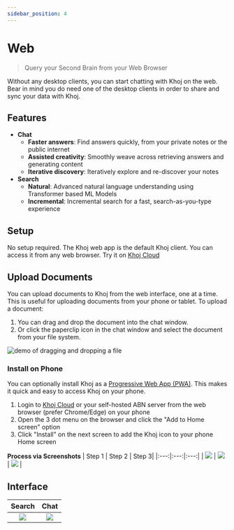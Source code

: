 ```yaml
---
sidebar_position: 4
---
```


# Web

> Query your Second Brain from your Web Browser

Without any desktop clients, you can start chatting with Khoj on the web. Bear in mind you do need one of the desktop clients in order to share and sync your data with Khoj.

## Features
- **Chat**
  - **Faster answers**: Find answers quickly, from your private notes or the public internet
  - **Assisted creativity**: Smoothly weave across retrieving answers and generating content
  - **Iterative discovery**: Iteratively explore and re-discover your notes
- **Search**
  - **Natural**: Advanced natural language understanding using Transformer based ML Models
  - **Incremental**: Incremental search for a fast, search-as-you-type experience

## Setup
No setup required. The Khoj web app is the default Khoj client. You can access it from any web browser. Try it on [Khoj Cloud](https://app.khoj.dev)

## Upload Documents
You can upload documents to Khoj from the web interface, one at a time. This is useful for uploading documents from your phone or tablet. To upload a document:
1. You can drag and drop the document into the chat window.
2. Or click the paperclip icon in the chat window and select the document from your file system.

![demo of dragging and dropping a file](https://assets.khoj.dev/drag_drop_file.gif)

### Install on Phone
You can optionally install Khoj as a [Progressive Web App (PWA)](https://web.dev/learn/pwa/installation). This makes it quick and easy to access Khoj on your phone.
1. Login to [Khoj Cloud](https://app.khoj.dev) or your self-hosted ABN server from the web browser (prefer Chrome/Edge) on your phone
2. Open the 3 dot menu on the browser and click the "Add to Home screen" option
3. Click "Install" on the next screen to add the Khoj icon to your phone Home screen

**Process via Screenshots**
| Step 1 | Step 2 | Step 3|
|:---:|:---:|:---:|
| ![](/img/pwa_install_1.png) | ![](/img/pwa_install_2.png) | ![](/img/pwa_install_3.png) |

## Interface

| Search | Chat |
|:------:|:----:|
| ![](/img/khoj_search_on_web.png) | ![](/img/khoj_chat_on_web.png) |
